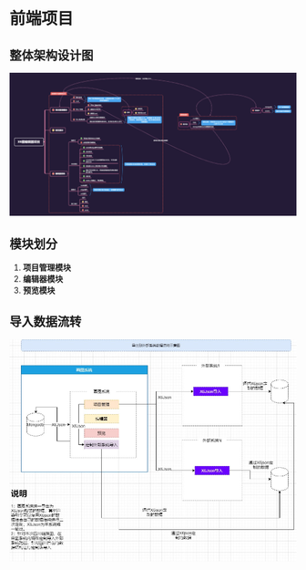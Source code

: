 # 前端项目

## 整体架构设计图

![](./src/assets/img/架构图.png)

## 模块划分

1. **项目管理模块**
2. **编辑器模块**
3. **预览模块**

## 导入数据流转

![](./src/assets/img/导入数据流转.jpg)
